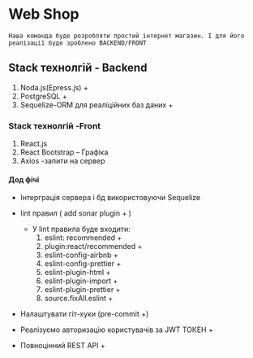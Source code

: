 # Web Shop
    Наша команда буде розробляти простий інтернет магазин. І для його реалізації буде зроблено BACKEND/FRONT

## Stack технолгій - Backend
1. Noda.js(Epress.js) +
2. PostgreSQL +
3. Sequelize-ORM для реаліційних баз даних +

### Stack технолгій -Front
1. React.js
2. React Bootstrap – Графіка
3. Axios -запити на сервер


#### Дод фічі
* Інтерграція сервера і бд використовуючи Sequelize
* lint правил ( add sonar plugin + )
    * У lint правила буде входити:
       1. eslint: recommended +
       2. plugin:react/recommended +
       3. eslint-config-airbnb +
       4. eslint-config-prettier +
       5. eslint-plugin-html +
       6. eslint-plugin-import +
       7. eslint-plugin-prettier +
       8. source.fixAll.eslint +
       
* Налаштувати гіт-хуки (pre-commit +)
* Реалізуємо авторизацію користувачів за JWT ТОКЕН +
* Повноцінний REST API +
